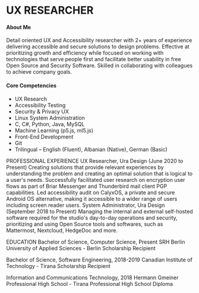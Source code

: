 # UX RESEARCHER #

#### About Me ####
Detail oriented UX and Accessibility researcher with 2+ years of experience delivering accessible and secure solutions to design problems. Effective at prioritizing growth and efficiency while focused on working with technologies that serve people first and facilitate better usability in free Open Source and Security Software. Skilled in collaborating with colleagues to achieve company goals.
#### Core Competencies ####
* UX Research
* Accessibility Testing
* Security & Privacy UX
* Linux System Administration
* C, C#, Python, Java, MySQL
* Machine Learning (p5.js, ml5.js)
* Front-End Development
* Git
* Trilingual – English (Fluent), Albanian (Native), German (Basic)



PROFESSIONAL
EXPERIENCE
UX Researcher, Ura Design (June 2020 to Present)
Creating solutions that provide relevant experiences by understanding the problem and creating an optimal solution that is logical to a user's needs. Successfully facilitated user research on encryption user flows as part of Briar Messenger and Thunderbird mail client PGP capabilities. Led accessibility audit on CalyxOS, a private and secure Android OS alternative, making it accessible to a wider range of users including screen reader users.
System Administrator, Ura Design (September 2018 to Present)
Managing the internal and external self-hosted software required for the studio's day-to-day operations and security, prioritizing and using Open Source tools and softwares, such as Mattermost, Nextcloud, HedgeDoc and more.




EDUCATION
Bachelor of Science, Computer Science, Present
SRH Berlin University of Applied Sciences - Berlin
Scholarship Recipient

Bachelor of Science, Software Engineering, 2018-2019
Canadian Institute of Technology - Tirana
Scholarship Recipient

Information and Communications Technology, 2018
Hermann Gmeiner Professional High School - Tirana
Professional High School Diploma


